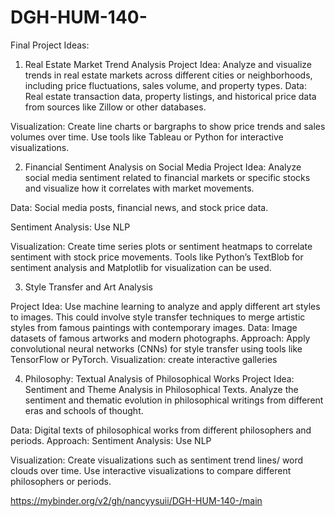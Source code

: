 # DGH-HUM-140-

 Final Project Ideas:
 
 
1. Real Estate Market Trend Analysis
Project Idea: 
Analyze and visualize trends in real estate markets across different cities or neighborhoods, including price fluctuations, sales volume, and property types.
Data: Real estate transaction data, property listings, and historical price data from sources like Zillow or other databases.

Visualization: Create line charts or bargraphs to show price trends and sales volumes over time. Use tools like Tableau or Python for interactive visualizations.

2. Financial Sentiment Analysis on Social Media
Project Idea: 
Analyze social media sentiment related to financial markets or specific stocks and visualize how it correlates with market movements.

Data: Social media posts, financial news, and stock price data.

Sentiment Analysis: Use NLP 

Visualization: Create time series plots or sentiment heatmaps to correlate sentiment with stock price movements. Tools like Python’s TextBlob for sentiment analysis and Matplotlib for visualization can be used.

3. Style Transfer and Art Analysis

Project Idea: 
Use machine learning to analyze and apply different art styles to images. This could involve style transfer techniques to merge artistic styles from famous paintings with contemporary images.
Data: Image datasets of famous artworks and modern photographs.
Approach:
Apply convolutional neural networks (CNNs) for style transfer using tools like TensorFlow or PyTorch.
Visualization: create interactive galleries 

4. Philosophy: Textual Analysis of Philosophical Works
Project Idea: 
Sentiment and Theme Analysis in Philosophical Texts. Analyze the sentiment and thematic evolution in philosophical writings from different eras and schools of thought.

Data: Digital texts of philosophical works from different philosophers and periods.
Approach: Sentiment Analysis: Use NLP 

Visualization: Create visualizations such as sentiment trend lines/ word clouds over time. Use interactive visualizations to compare different philosophers or periods.

https://mybinder.org/v2/gh/nancyysuii/DGH-HUM-140-/main